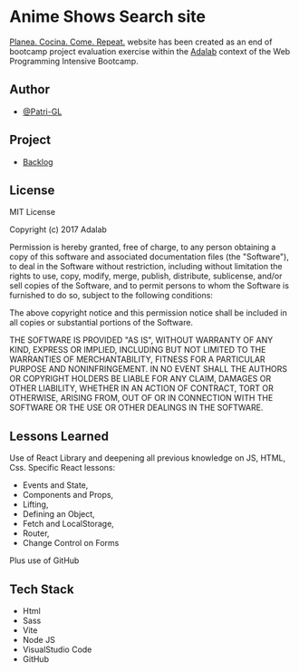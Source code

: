# Anime Shows Search site

[Planea. Cocina. Come. Repeat.](http://) website has been created as an end of bootcamp project evaluation exercise within the [Adalab](https://adalab.es/) context of the Web Programming Intensive Bootcamp.

## Author

- [@Patri-GL](https://github.com/Patri-GL)

## Project

- [Backlog](https://github.com/users/Patri-GL/projects/9/views/1)

## License

MIT License

Copyright (c) 2017 Adalab

Permission is hereby granted, free of charge, to any person obtaining a copy of this software and associated documentation files (the "Software"), to deal in the Software without restriction, including without limitation the rights to use, copy, modify, merge, publish, distribute, sublicense, and/or sell copies of the Software, and to permit persons to whom the Software is furnished to do so, subject to the following conditions:

The above copyright notice and this permission notice shall be included in all copies or substantial portions of the Software.

THE SOFTWARE IS PROVIDED "AS IS", WITHOUT WARRANTY OF ANY KIND, EXPRESS OR IMPLIED, INCLUDING BUT NOT LIMITED TO THE WARRANTIES OF MERCHANTABILITY, FITNESS FOR A PARTICULAR PURPOSE AND NONINFRINGEMENT. IN NO EVENT SHALL THE AUTHORS OR COPYRIGHT HOLDERS BE LIABLE FOR ANY CLAIM, DAMAGES OR OTHER LIABILITY, WHETHER IN AN ACTION OF CONTRACT, TORT OR OTHERWISE, ARISING FROM, OUT OF OR IN CONNECTION WITH THE SOFTWARE OR THE USE OR OTHER DEALINGS IN THE SOFTWARE.

## Lessons Learned

Use of React Library and deepening all previous knowledge on JS, HTML, Css. Specific React lessons:

- Events and State,
- Components and Props,
- Lifting,
- Defining an Object,
- Fetch and LocalStorage,
- Router,
- Change Control on Forms

Plus use of GitHub

## Tech Stack

- Html
- Sass
- Vite
- Node JS
- VisualStudio Code
- GitHub
